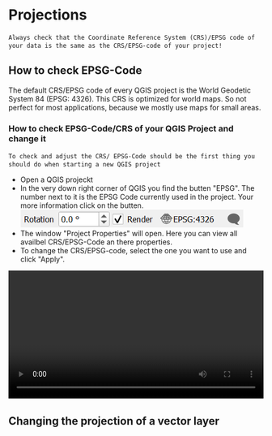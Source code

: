 # Projections
```{Note}
Always check that the Coordinate Reference System (CRS)/EPSG code of your data is the same as the CRS/EPSG-code of your project!
```
## How to check EPSG-Code 

The default CRS/EPSG code of every QGIS project is the World Geodetic System 84 (EPSG: 4326). This CRS is optimized for world maps. So not perfect for most applications, because we mostly use maps for small areas.

### How to check EPSG-Code/CRS of your QGIS Project and change it
```{Tip}
To check and adjust the CRS/ EPSG-Code should be the first thing you should do when starting a new QGIS project
```

* Open a QGIS projeckt
* In the very down right corner of QGIS you find the butten "EPSG". The number next to it is the EPSG Code currently used in the project. Your more information click on the butten.
![](/fig/EPSG_Code.png)
* The window "Project Properties" will open. Here you can view all availbel CRS/EPSG-Code an there properties.
* To change the CRS/EPSG-code, select the one you want to use and click "Apply".

<video width="100%" controls src="https://github.com/GIScience/gis-training-resource-center/raw/main/fig/qgis_change_project_CRS.mp4"></video>


## Changing the projection of a vector layer